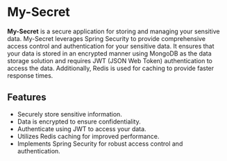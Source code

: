 # My-Secret 
**My-Secret** is a secure application for storing and managing your sensitive data. My-Secret leverages Spring Security to provide comprehensive access control and authentication for your sensitive data. It ensures that your data is stored in an encrypted manner using MongoDB as the data storage solution and requires JWT (JSON Web Token) authentication to access the data. Additionally, Redis is used for caching to provide faster response times.

## Features
- Securely store sensitive information.
- Data is encrypted to ensure confidentiality.
- Authenticate using JWT to access your data.
- Utilizes Redis caching for improved performance.
- Implements Spring Security for robust access control and authentication.
